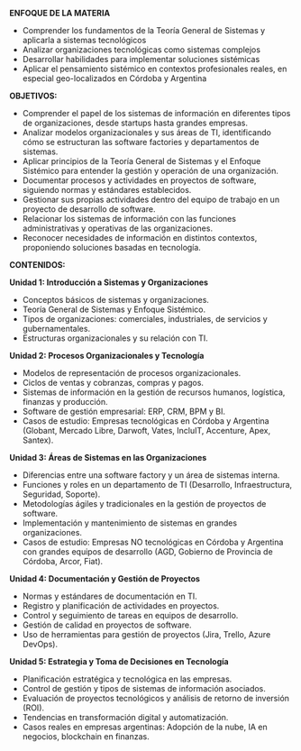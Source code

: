 **ENFOQUE DE LA MATERIA**
- Comprender los fundamentos de la Teoría General de Sistemas y aplicarla a sistemas tecnológicos
- Analizar organizaciones tecnológicas como sistemas complejos
- Desarrollar habilidades para implementar soluciones sistémicas
- Aplicar el pensamiento sistémico en contextos profesionales reales, en especial geo-localizados en Córdoba y Argentina

**OBJETIVOS:**
- Comprender el papel de los sistemas de información en diferentes tipos de organizaciones, desde startups hasta grandes empresas.
- Analizar modelos organizacionales y sus áreas de TI, identificando cómo se estructuran las software factories y departamentos de sistemas.
- Aplicar principios de la Teoría General de Sistemas y el Enfoque Sistémico para entender la gestión y operación de una organización.
- Documentar procesos y actividades en proyectos de software, siguiendo normas y estándares establecidos.
- Gestionar sus propias actividades dentro del equipo de trabajo en un proyecto de desarrollo de software.
- Relacionar los sistemas de información con las funciones administrativas y operativas de las organizaciones.
- Reconocer necesidades de información en distintos contextos, proponiendo soluciones basadas en tecnología.

**CONTENIDOS:**

**Unidad 1: Introducción a Sistemas y Organizaciones**
- Conceptos básicos de sistemas y organizaciones.
- Teoría General de Sistemas y Enfoque Sistémico.
- Tipos de organizaciones: comerciales, industriales, de servicios y gubernamentales.
- Estructuras organizacionales y su relación con TI.

**Unidad 2: Procesos Organizacionales y Tecnología**
- Modelos de representación de procesos organizacionales.
- Ciclos de ventas y cobranzas, compras y pagos.
- Sistemas de información en la gestión de recursos humanos, logística, finanzas y producción.
- Software de gestión empresarial: ERP, CRM, BPM y BI.
- Casos de estudio: Empresas tecnológicas en Córdoba y Argentina (Globant, Mercado Libre, Darwoft, Vates, IncluIT, Accenture, Apex, Santex).

**Unidad 3: Áreas de Sistemas en las Organizaciones**
- Diferencias entre una software factory y un área de sistemas interna.
- Funciones y roles en un departamento de TI (Desarrollo, Infraestructura, Seguridad, Soporte).
- Metodologías ágiles y tradicionales en la gestión de proyectos de software.
- Implementación y mantenimiento de sistemas en grandes organizaciones.
- Casos de estudio: Empresas NO tecnológicas en Córdoba y Argentina con grandes equipos de desarrollo (AGD, Gobierno de Provincia de Córdoba, Arcor, Fiat).

**Unidad 4: Documentación y Gestión de Proyectos**
- Normas y estándares de documentación en TI.
- Registro y planificación de actividades en proyectos.
- Control y seguimiento de tareas en equipos de desarrollo.
- Gestión de calidad en proyectos de software.
- Uso de herramientas para gestión de proyectos (Jira, Trello, Azure DevOps).

**Unidad 5: Estrategia y Toma de Decisiones en Tecnología**
- Planificación estratégica y tecnológica en las empresas.
- Control de gestión y tipos de sistemas de información asociados.
- Evaluación de proyectos tecnológicos y análisis de retorno de inversión (ROI).
- Tendencias en transformación digital y automatización.
- Casos reales en empresas argentinas: Adopción de la nube, IA en negocios, blockchain en finanzas.

